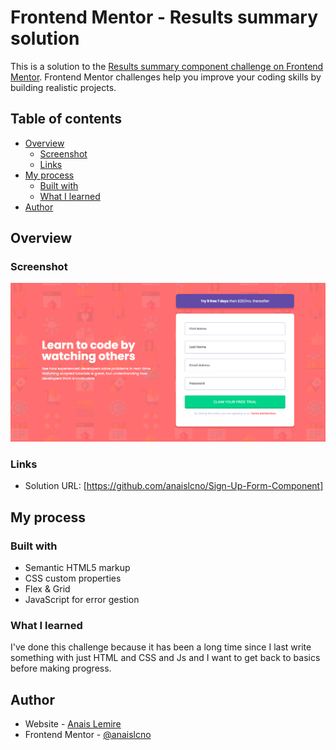 # Frontend Mentor - Results summary solution

This is a solution to the [Results summary component challenge on Frontend Mentor](https://www.frontendmentor.io/challenges/intro-component-with-signup-form-5cf91bd49edda32581d28fd1/). Frontend Mentor challenges help you improve your coding skills by building realistic projects.

## Table of contents

- [Overview](#overview)
  - [Screenshot](#screenshot)
  - [Links](#links)
- [My process](#my-process)
  - [Built with](#built-with)
  - [What I learned](#what-i-learned)
- [Author](#author)

## Overview

### Screenshot

![](./images/finished-screen-4.png)

### Links

- Solution URL: [https://github.com/anaislcno/Sign-Up-Form-Component]

## My process

### Built with

- Semantic HTML5 markup
- CSS custom properties
- Flex & Grid
- JavaScript for error gestion

### What I learned

I've done this challenge because it has been a long time since I last write something with just HTML and CSS and Js and I want to get back to basics before making progress.

## Author

- Website - [Anais Lemire](https://anaislemire.vercel.app/)
- Frontend Mentor - [@anaislcno](https://www.frontendmentor.io/profile/anaislcno)
